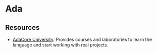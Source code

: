 Ada
===

Resources
---------

 - [AdaCore University](http://university.adacore.com/):
   Provides courses and laboratories to learn the language and start working
   with real projects.
